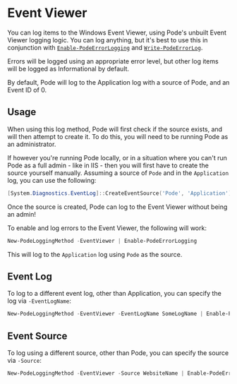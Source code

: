 # Event Viewer

You can log items to the Windows Event Viewer, using Pode's unbuilt Event Viewer logging logic. You can log anything, but it's best to use this in conjunction with [`Enable-PodeErrorLogging`](../../../../Functions/Logging/Enable-PodeErrorLogging) and [`Write-PodeErrorLog`](../../../../Functions/Logging/Write-PodeErrorLog).

Errors will be logged using an appropriate error level, but other log items will be logged as Informational by default.

By default, Pode will log to the Application log with a source of Pode, and an Event ID of 0.

## Usage

When using this log method, Pode will first check if the source exists, and will then attempt to create it. To do this, you will need to be running Pode as an administrator.

If however you're running Pode locally, or in a situation where you can't run Pode as a full admin - like in IIS - then you will first have to create the source yourself manually. Assuming a source of `Pode` and in the `Application` log, you can use the following:

```powershell
[System.Diagnostics.EventLog]::CreateEventSource('Pode', 'Application')
```

Once the source is created, Pode can log to the Event Viewer without being an admin!

To enable and log errors to the Event Viewer, the following will work:

```powershell
New-PodeLoggingMethod -EventViewer | Enable-PodeErrorLogging
```

This will log to the `Application` log using `Pode` as the source.

## Event Log

To log to a different event log, other than Application, you can specify the log via `-EventLogName`:

```powershell
New-PodeLoggingMethod -EventViewer -EventLogName SomeLogName | Enable-PodeErrorLogging
```

## Event Source

To log using a different source, other than Pode, you can specify the source via `-Source`:

```powershell
New-PodeLoggingMethod -EventViewer -Source WebsiteName | Enable-PodeErrorLogging
```
